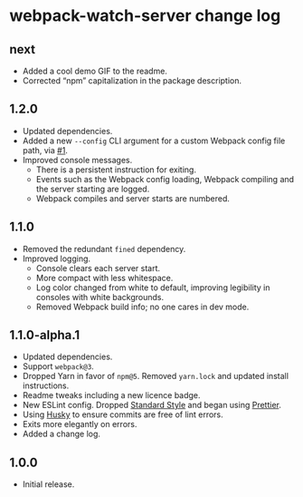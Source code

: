 # webpack-watch-server change log

## next

- Added a cool demo GIF to the readme.
- Corrected “npm” capitalization in the package description.

## 1.2.0

- Updated dependencies.
- Added a new `--config` CLI argument for a custom Webpack config file path, via [#1](https://github.com/jaydenseric/webpack-watch-server/pull/1).
- Improved console messages.
  - There is a persistent instruction for exiting.
  - Events such as the Webpack config loading, Webpack compiling and the server starting are logged.
  - Webpack compiles and server starts are numbered.

## 1.1.0

- Removed the redundant `fined` dependency.
- Improved logging.
  - Console clears each server start.
  - More compact with less whitespace.
  - Log color changed from white to default, improving legibility in consoles with white backgrounds.
  - Removed Webpack build info; no one cares in dev mode.

## 1.1.0-alpha.1

- Updated dependencies.
- Support `webpack@3`.
- Dropped Yarn in favor of `npm@5`. Removed `yarn.lock` and updated install instructions.
- Readme tweaks including a new licence badge.
- New ESLint config. Dropped [Standard Style](https://standardjs.com) and began using [Prettier](https://github.com/prettier/eslint-plugin-prettier).
- Using [Husky](https://github.com/typicode/husky) to ensure commits are free of lint errors.
- Exits more elegantly on errors.
- Added a change log.

## 1.0.0

- Initial release.
